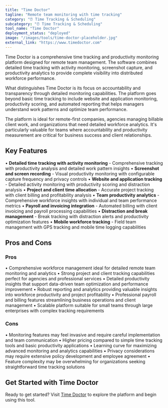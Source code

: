 ```yaml
---
title: "Time Doctor"
tagline: "Remote team monitoring with time tracking"
category: "⏰ Time Tracking & Scheduling"
subcategory: "⏰ Time Tracking & Scheduling"
tool_name: "Time Doctor"
deployment_status: "deployed"
image: "/images/tools/time-doctor-placeholder.jpg"
external_link: "https://www.timedoctor.com"
---
```

Time Doctor is a comprehensive time tracking and productivity monitoring platform designed for remote team management. The software combines detailed time tracking with activity monitoring, screenshot capture, and productivity analytics to provide complete visibility into distributed workforce performance.

What distinguishes Time Doctor is its focus on accountability and transparency through detailed monitoring capabilities. The platform goes beyond basic time tracking to include website and application monitoring, productivity scoring, and automated reporting that helps managers understand work patterns and optimize team performance.

The platform is ideal for remote-first companies, agencies managing billable client work, and organizations that need detailed workforce analytics. It's particularly valuable for teams where accountability and productivity measurement are critical for business success and client relationships.

## Key Features

• **Detailed time tracking with activity monitoring** - Comprehensive tracking with productivity analysis and detailed work pattern insights
• **Screenshot and screen recording** - Visual productivity monitoring with configurable capture frequency and privacy controls
• **Website and application tracking** - Detailed activity monitoring with productivity scoring and distraction analysis
• **Project and client time allocation** - Accurate project tracking with client billing and profitability analysis
• **Team productivity analytics** - Comprehensive workforce insights with individual and team performance metrics
• **Payroll and invoicing integration** - Automated billing with client invoicing and payroll processing capabilities
• **Distraction and break management** - Break tracking with distraction alerts and productivity optimization features
• **Mobile workforce tracking** - Field team management with GPS tracking and mobile time logging capabilities

## Pros and Cons

### Pros
• Comprehensive workforce management ideal for detailed remote team monitoring and analytics
• Strong project and client tracking capabilities perfect for agencies and professional services
• Detailed productivity insights that support data-driven team optimization and performance improvement
• Robust reporting and analytics providing valuable insights into workforce productivity and project profitability
• Professional payroll and billing features streamlining business operations and client management
• Scalable platform suitable for small teams through large enterprises with complex tracking requirements

### Cons
• Monitoring features may feel invasive and require careful implementation and team communication
• Higher pricing compared to simple time tracking tools and basic productivity applications
• Learning curve for maximizing advanced monitoring and analytics capabilities
• Privacy considerations may require extensive policy development and employee agreement
• Feature complexity may be overwhelming for organizations seeking straightforward time tracking solutions

## Get Started with Time Doctor

Ready to get started? Visit [Time Doctor](https://www.timedoctor.com/) to explore the platform and begin using this tool.